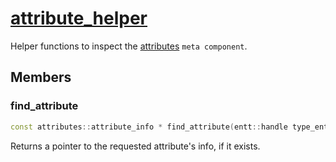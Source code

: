 # [attribute_helper](attribute_helper.hpp)

Helper functions to inspect the [attributes](../../meta/attributes.md) `meta component`.

## Members

### find_attribute

```cpp
const attributes::attribute_info * find_attribute(entt::handle type_entity, std::string_view path, std::string_view separator = ".") noexcept;
```

Returns a pointer to the requested attribute's info, if it exists.